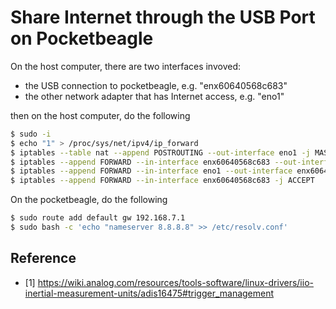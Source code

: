# Share Internet through the USB Port on Pocketbeagle

On the host computer, there are two interfaces invoved: 

* the USB connection to pocketbeagle, e.g. "enx60640568c683"
* the other network adapter that has Internet access, e.g. "eno1"

then on the host computer, do the following

```bash
$ sudo -i
$ echo "1" > /proc/sys/net/ipv4/ip_forward
$ iptables --table nat --append POSTROUTING --out-interface eno1 -j MASQUERADE
$ iptables --append FORWARD --in-interface enx60640568c683 --out-interface eno1 -j ACCEPT
$ iptables --append FORWARD --in-interface eno1 --out-interface enx60640568c683 -m state --state RELATED,ESTABLISHED -j ACCEPT
$ iptables --append FORWARD --in-interface enx60640568c683 -j ACCEPT
```

On the pocketbeagle, do the following

```bash
$ sudo route add default gw 192.168.7.1
$ sudo bash -c 'echo "nameserver 8.8.8.8" >> /etc/resolv.conf'
```

## Reference

* [1] https://wiki.analog.com/resources/tools-software/linux-drivers/iio-inertial-measurement-units/adis16475#trigger_management